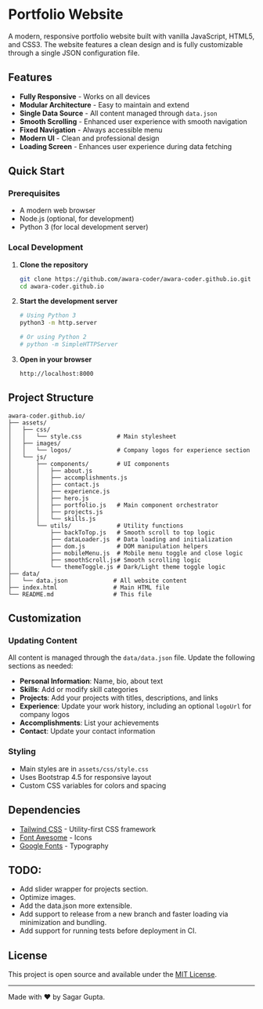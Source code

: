 # Portfolio Website

A modern, responsive portfolio website built with vanilla JavaScript, HTML5, and CSS3. The website features a clean design and is fully customizable through a single JSON configuration file.

## Features

- **Fully Responsive** - Works on all devices
- **Modular Architecture** - Easy to maintain and extend
- **Single Data Source** - All content managed through `data.json`
- **Smooth Scrolling** - Enhanced user experience with smooth navigation
- **Fixed Navigation** - Always accessible menu
- **Modern UI** - Clean and professional design
- **Loading Screen** - Enhances user experience during data fetching

## Quick Start

### Prerequisites
- A modern web browser
- Node.js (optional, for development)
- Python 3 (for local development server)

### Local Development

1. **Clone the repository**
   ```bash
   git clone https://github.com/awara-coder/awara-coder.github.io.git
   cd awara-coder.github.io
   ```

2. **Start the development server**
   ```bash
   # Using Python 3
   python3 -m http.server
   
   # Or using Python 2
   # python -m SimpleHTTPServer
   ```

3. **Open in your browser**
   ```
   http://localhost:8000
   ```

## Project Structure

```
awara-coder.github.io/
├── assets/
│   ├── css/
│   │   └── style.css          # Main stylesheet
│   ├── images/
│   │   └── logos/             # Company logos for experience section
│   └── js/
│       ├── components/        # UI components
│       │   ├── about.js
│       │   ├── accomplishments.js
│       │   ├── contact.js
│       │   ├── experience.js
│       │   ├── hero.js
│       │   ├── portfolio.js   # Main component orchestrator
│       │   ├── projects.js
│       │   └── skills.js
│       └── utils/             # Utility functions
│           ├── backToTop.js   # Smooth scroll to top logic
│           ├── dataLoader.js  # Data loading and initialization
│           ├── dom.js         # DOM manipulation helpers
│           ├── mobileMenu.js  # Mobile menu toggle and close logic
│           ├── smoothScroll.js# Smooth scrolling logic
│           └── themeToggle.js # Dark/Light theme toggle logic
├── data/
│   └── data.json             # All website content
├── index.html                # Main HTML file
└── README.md                 # This file
```

## Customization

### Updating Content
All content is managed through the `data/data.json` file. Update the following sections as needed:

- **Personal Information**: Name, bio, about text
- **Skills**: Add or modify skill categories
- **Projects**: Add your projects with titles, descriptions, and links
- **Experience**: Update your work history, including an optional `logoUrl` for company logos
- **Accomplishments**: List your achievements
- **Contact**: Update your contact information

### Styling
- Main styles are in `assets/css/style.css`
- Uses Bootstrap 4.5 for responsive layout
- Custom CSS variables for colors and spacing

## Dependencies

- [Tailwind CSS](https://tailwindcss.com/) - Utility-first CSS framework
- [Font Awesome](https://fontawesome.com/) - Icons
- [Google Fonts](https://fonts.google.com/) - Typography

## TODO:
- Add slider wrapper for projects section.
- Optimize images.
- Add the data.json more extensible.
- Add support to release from a new branch and faster loading via minimization and bundling.
- Add support for running tests before deployment in CI.


## License

This project is open source and available under the [MIT License](LICENSE).

---

Made with ❤️ by Sagar Gupta.

